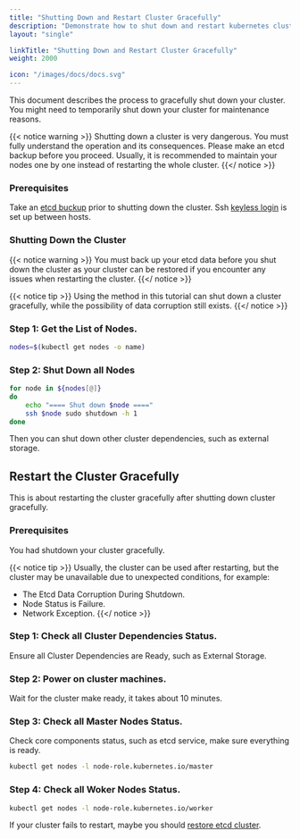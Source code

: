 ```yaml
---
title: "Shutting Down and Restart Cluster Gracefully"
description: "Demonstrate how to shut down and restart kubernetes cluster Gracefully"
layout: "single"

linkTitle: "Shutting Down and Restart Cluster Gracefully"
weight: 2000

icon: "/images/docs/docs.svg"
---
```

This document describes the process to gracefully shut down your cluster. You might need to temporarily shut down your cluster for maintenance reasons.

{{< notice warning >}}
Shutting down a cluster is very dangerous. You must fully understand the operation and its consequences. Please make an etcd backup before you proceed.
Usually, it is recommended to maintain your nodes one by one instead of restarting the whole cluster.
{{</ notice >}}

### Prerequisites
Take an [etcd buckup](https://github.com/etcd-io/etcd/blob/master/Documentation/op-guide/recovery.md#snapshotting-the-keyspace) prior to shutting down the cluster.
Ssh [keyless login](https://man.openbsd.org/ssh.1#AUTHENTICATION) is set up between hosts.

### Shutting Down the Cluster
{{< notice warning >}}
You must back up your etcd data before you shut down the cluster as your cluster can be restored if you encounter any issues when restarting the cluster.
{{</ notice >}}

{{< notice tip >}}
Using the method in this tutorial can shut down a cluster gracefully, while the possibility of data corruption still exists.
{{</ notice >}}

### Step 1: Get the List of Nodes.
```bash
nodes=$(kubectl get nodes -o name)
```
### Step 2: Shut Down all Nodes
```bash
for node in ${nodes[@]}
do
    echo "==== Shut down $node ===="
    ssh $node sudo shutdown -h 1
done
```
Then you can shut down other cluster dependencies, such as external storage.

## Restart the Cluster Gracefully
This is about restarting the cluster gracefully after shutting down cluster gracefully.

### Prerequisites
You had shutdown your cluster gracefully.

{{< notice tip >}}
Usually, the cluster can be used after restarting, but the cluster may be unavailable due to unexpected conditions, for example:
- The Etcd Data Corruption During Shutdown.
- Node Status is Failure.
- Network Exception.
{{</ notice >}}

### Step 1: Check all Cluster Dependencies Status.
Ensure all Cluster Dependencies are Ready, such as External Storage.
### Step 2: Power on cluster machines.
Wait for the cluster make ready, it takes about 10 minutes.
### Step 3: Check all Master Nodes Status.
Check core components status, such as etcd service, make sure everything is ready.
```bash
kubectl get nodes -l node-role.kubernetes.io/master
```

### Step 4: Check all Woker Nodes Status.
```bash
kubectl get nodes -l node-role.kubernetes.io/worker
```

If your cluster fails to restart, maybe you should [restore etcd cluster](https://github.com/etcd-io/etcd/blob/master/Documentation/op-guide/recovery.md#restoring-a-cluster).
